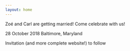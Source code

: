 ```yaml
---
layout: home
---
```

Zoé and Carl are getting married! Come celebrate with us!

28 October 2018
Baltimore, Maryland

Invitation (and more complete website!) to follow
